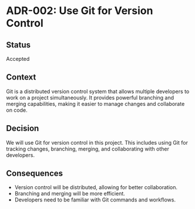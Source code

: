 # ADR-002: Use Git for Version Control

## Status
Accepted

## Context
Git is a distributed version control system that allows multiple developers to work on a project simultaneously. It provides powerful branching and merging capabilities, making it easier to manage changes and collaborate on code.

## Decision
We will use Git for version control in this project. This includes using Git for tracking changes, branching, merging, and collaborating with other developers.

## Consequences
- Version control will be distributed, allowing for better collaboration.
- Branching and merging will be more efficient.
- Developers need to be familiar with Git commands and workflows.